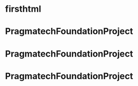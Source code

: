 # firsthtml
# PragmatechFoundationProject
# PragmatechFoundationProject
# PragmatechFoundationProject
